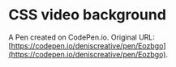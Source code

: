 # CSS video background

A Pen created on CodePen.io. Original URL: [https://codepen.io/deniscreative/pen/Eozbgo](https://codepen.io/deniscreative/pen/Eozbgo).


